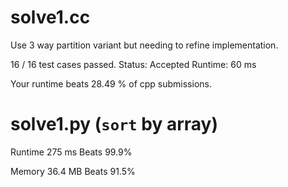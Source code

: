 # solve1.cc

Use 3 way partition variant but needing to refine implementation.

16 / 16 test cases passed.
Status: Accepted
Runtime: 60 ms

Your runtime beats 28.49 % of cpp submissions.


# solve1.py (`sort` by array)

Runtime 275 ms Beats 99.9%

Memory 36.4 MB Beats 91.5%
